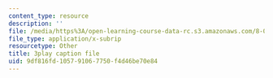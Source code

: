 ```yaml
---
content_type: resource
description: ''
file: /media/https%3A/open-learning-course-data-rc.s3.amazonaws.com/8-05-quantum-physics-ii-fall-2013/9df816fd105791067750f4d46be70e84_TUenwZezzdk.srt
file_type: application/x-subrip
resourcetype: Other
title: 3play caption file
uid: 9df816fd-1057-9106-7750-f4d46be70e84
---
```

